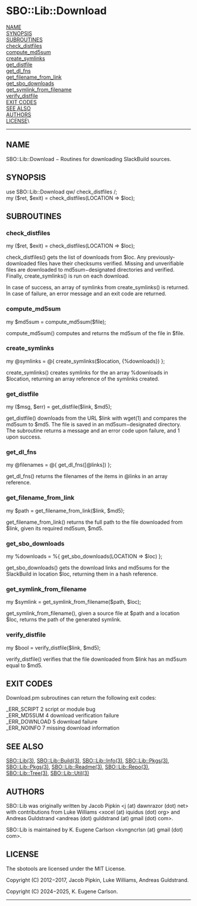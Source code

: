 # SBO::Lib::Download

[NAME](#name)\
[SYNOPSIS](#synopsis)\
[SUBROUTINES](#subroutines)\
[check_distfiles](#check_distfiles)\
[compute_md5sum](#compute_md5sum)\
[create_symlinks](#create_symlinks)\
[get_distfile](#get_distfile)\
[get_dl_fns](#get_dl_fns)\
[get_filename_from_link](#get_filename_from_link)\
[get_sbo_downloads](#get_sbo_downloads)\
[get_symlink_from_filename](#get_symlink_from_filename)\
[verify_distfile](#verify_distfile)\
[EXIT CODES](#exit-codes)\
[SEE ALSO](#see-also)\
[AUTHORS](#authors)\
[LICENSE](#license)\

------------------------------------------------------------------------

## NAME

SBO::Lib::Download − Routines for downloading SlackBuild sources.

## SYNOPSIS

use SBO::Lib::Download qw/ check_distfiles /;\
my (\$ret, \$exit) = check_distfiles(LOCATION =\> \$loc);

## SUBROUTINES

### check_distfiles

my (\$ret, \$exit) = check_distfiles(LOCATION =\> \$loc);

check_distfiles() gets the list of downloads from \$loc. Any
previously-downloaded files have their checksums verified. Missing and
unverifiable files are downloaded to md5sum−designated directories and
verified. Finally, create_symlinks() is run on each download.

In case of success, an array of symlinks from create_symlinks() is
returned. In case of failure, an error message and an exit code are
returned.

### compute_md5sum

my \$md5sum = compute_md5sum(\$file);

compute_md5sum() computes and returns the md5sum of the file in \$file.

### create_symlinks

my \@symlinks = \@{ create_symlinks(\$location, {%downloads}) };

create_symlinks() creates symlinks for the an array %downloads in
\$location, returning an array reference of the symlinks created.

### get_distfile

my (\$msg, \$err) = get_distfile(\$link, \$md5);

get_distfile() downloads from the URL \$link with wget(1) and compares
the md5sum to \$md5. The file is saved in an md5sum−designated
directory. The subroutine returns a message and an error code upon
failure, and 1 upon success.

### get_dl_fns

my \@filenames = \@{ get_dl_fns([@links]) };

get_dl_fns() returns the filenames of the items in \@links in an array
reference.

### get_filename_from_link

my \$path = get_filename_from_link(\$link, \$md5);

get_filename_from_link() returns the full path to the file downloaded
from \$link, given its required md5sum, \$md5.

### get_sbo_downloads

my %downloads = %{ get_sbo_downloads(LOCATION =\> \$loc) };

get_sbo_downloads() gets the download links and md5sums for the
SlackBuild in location \$loc, returning them in a hash reference.

### get_symlink_from_filename

my \$symlink = get_symlink_from_filename(\$path, \$loc);

get_symlink_from_filename(), given a source file at \$path and a
location \$loc, returns the path of the generated symlink.

### verify_distfile

my \$bool = verify_distfile(\$link, \$md5);

verify_distfile() verifies that the file downloaded from \$link has an
md5sum equal to \$md5.

## EXIT CODES

Download.pm subroutines can return the following exit codes:

\_ERR_SCRIPT 2 script or module bug\
\_ERR_MD5SUM 4 download verification failure\
\_ERR_DOWNLOAD 5 download failure\
\_ERR_NOINFO 7 missing download information

## SEE ALSO

[SBO::Lib(3)](SBO_Lib.3.md), [SBO::Lib::Build(3)](SBO_Lib_Build.3.md), [SBO::Lib::Info(3)](SBO_Lib_Info.3.md),
[SBO::Lib::Pkgs(3)](SBO_Lib_Pkgs.3.md), [SBO::Lib::Pkgs(3)](SBO_Lib_Pkgs.3.md), [SBO::Lib::Readme(3)](SBO_Lib_Readme.3.md),
[SBO::Lib::Repo(3)](SBO_Lib_Repo.3.md), [SBO::Lib::Tree(3)](SBO_Lib_Tree.3.md), [SBO::Lib::Util(3)](SBO_Lib_Util.3.md)

## AUTHORS

SBO::Lib was originally written by Jacob Pipkin \<j (at) dawnrazor (dot)
net\> with contributions from Luke Williams \<xocel (at) iquidus (dot)
org\> and Andreas Guldstrand \<andreas (dot) guldstrand (at) gmail (dot)
com\>.

SBO::Lib is maintained by K. Eugene Carlson \<kvngncrlsn (at) gmail
(dot) com\>.

## LICENSE

The sbotools are licensed under the MIT License.

Copyright (C) 2012−2017, Jacob Pipkin, Luke Williams, Andreas
Guldstrand.

Copyright (C) 2024−2025, K. Eugene Carlson.

------------------------------------------------------------------------
